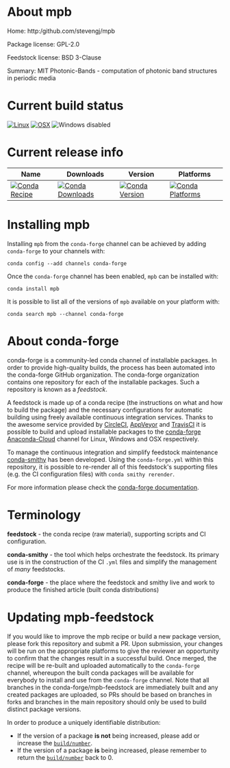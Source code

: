 About mpb
=========

Home: http:/github.com/stevengj/mpb

Package license: GPL-2.0

Feedstock license: BSD 3-Clause

Summary: MIT Photonic-Bands - computation of photonic band structures in periodic media



Current build status
====================

[![Linux](https://img.shields.io/circleci/project/github/conda-forge/mpb-feedstock/master.svg?label=Linux)](https://circleci.com/gh/conda-forge/mpb-feedstock)
[![OSX](https://img.shields.io/travis/conda-forge/mpb-feedstock/master.svg?label=macOS)](https://travis-ci.org/conda-forge/mpb-feedstock)
![Windows disabled](https://img.shields.io/badge/Windows-disabled-lightgrey.svg)

Current release info
====================

| Name | Downloads | Version | Platforms |
| --- | --- | --- | --- |
| [![Conda Recipe](https://img.shields.io/badge/recipe-mpb-green.svg)](https://anaconda.org/conda-forge/mpb) | [![Conda Downloads](https://img.shields.io/conda/dn/conda-forge/mpb.svg)](https://anaconda.org/conda-forge/mpb) | [![Conda Version](https://img.shields.io/conda/vn/conda-forge/mpb.svg)](https://anaconda.org/conda-forge/mpb) | [![Conda Platforms](https://img.shields.io/conda/pn/conda-forge/mpb.svg)](https://anaconda.org/conda-forge/mpb) |

Installing mpb
==============

Installing `mpb` from the `conda-forge` channel can be achieved by adding `conda-forge` to your channels with:

```
conda config --add channels conda-forge
```

Once the `conda-forge` channel has been enabled, `mpb` can be installed with:

```
conda install mpb
```

It is possible to list all of the versions of `mpb` available on your platform with:

```
conda search mpb --channel conda-forge
```


About conda-forge
=================

conda-forge is a community-led conda channel of installable packages.
In order to provide high-quality builds, the process has been automated into the
conda-forge GitHub organization. The conda-forge organization contains one repository
for each of the installable packages. Such a repository is known as a *feedstock*.

A feedstock is made up of a conda recipe (the instructions on what and how to build
the package) and the necessary configurations for automatic building using freely
available continuous integration services. Thanks to the awesome service provided by
[CircleCI](https://circleci.com/), [AppVeyor](https://www.appveyor.com/)
and [TravisCI](https://travis-ci.org/) it is possible to build and upload installable
packages to the [conda-forge](https://anaconda.org/conda-forge)
[Anaconda-Cloud](https://anaconda.org/) channel for Linux, Windows and OSX respectively.

To manage the continuous integration and simplify feedstock maintenance
[conda-smithy](https://github.com/conda-forge/conda-smithy) has been developed.
Using the ``conda-forge.yml`` within this repository, it is possible to re-render all of
this feedstock's supporting files (e.g. the CI configuration files) with ``conda smithy rerender``.

For more information please check the [conda-forge documentation](https://conda-forge.org/docs/).

Terminology
===========

**feedstock** - the conda recipe (raw material), supporting scripts and CI configuration.

**conda-smithy** - the tool which helps orchestrate the feedstock.
                   Its primary use is in the construction of the CI ``.yml`` files
                   and simplify the management of *many* feedstocks.

**conda-forge** - the place where the feedstock and smithy live and work to
                  produce the finished article (built conda distributions)


Updating mpb-feedstock
======================

If you would like to improve the mpb recipe or build a new
package version, please fork this repository and submit a PR. Upon submission,
your changes will be run on the appropriate platforms to give the reviewer an
opportunity to confirm that the changes result in a successful build. Once
merged, the recipe will be re-built and uploaded automatically to the
`conda-forge` channel, whereupon the built conda packages will be available for
everybody to install and use from the `conda-forge` channel.
Note that all branches in the conda-forge/mpb-feedstock are
immediately built and any created packages are uploaded, so PRs should be based
on branches in forks and branches in the main repository should only be used to
build distinct package versions.

In order to produce a uniquely identifiable distribution:
 * If the version of a package **is not** being increased, please add or increase
   the [``build/number``](https://conda.io/docs/user-guide/tasks/build-packages/define-metadata.html#build-number-and-string).
 * If the version of a package **is** being increased, please remember to return
   the [``build/number``](https://conda.io/docs/user-guide/tasks/build-packages/define-metadata.html#build-number-and-string)
   back to 0.
